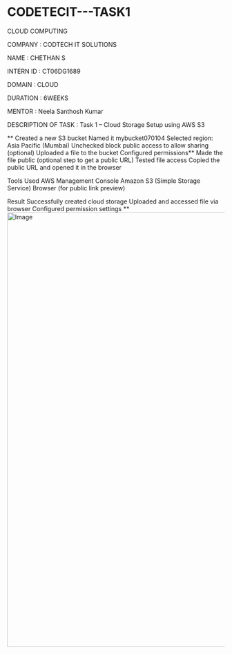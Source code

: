 # CODETECIT---TASK1
CLOUD COMPUTING

COMPANY : CODTECH IT SOLUTIONS

NAME : CHETHAN S

INTERN ID : CT06DG1689

DOMAIN : CLOUD

DURATION : 6WEEKS

MENTOR : Neela Santhosh Kumar

DESCRIPTION OF TASK : Task 1 – Cloud Storage Setup using AWS S3

** Created a new S3 bucket Named it mybucket070104 Selected region: Asia Pacific (Mumbai) Unchecked block public access to allow sharing (optional) Uploaded a file to the bucket Configured permissions** Made the file public (optional step to get a public URL) Tested file access Copied the public URL and opened it in the browser

Tools Used AWS Management Console Amazon S3 (Simple Storage Service) Browser (for public link preview)

Result Successfully created cloud storage Uploaded and accessed file via browser Configured permission settings
**
<img width="1680" height="1008" alt="Image" src="https://github.com/user-attachments/assets/f327f217-6cda-45a3-a317-0a28aebc1958" />
